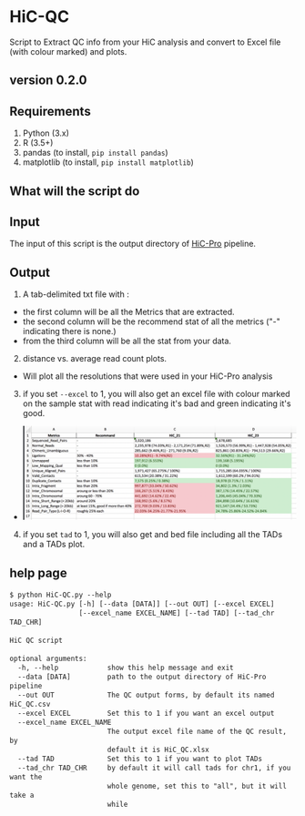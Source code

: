 # HiC-QC

Script to Extract QC info from your HiC analysis and convert to Excel file (with colour marked) and plots.

## version 0.2.0

## Requirements

1. Python (3.x)
2. R (3.5+)
3. pandas (to install, `pip install pandas`)
4. matplotlib (to install, `pip install matplotlib`)

## What will the script do

## Input

The input of this script is the output directory of [HiC-Pro](https://github.com/nservant/HiC-Pro) pipeline.

## Output

1. A tab-delimited txt file with :

  - the first column will be all the Metrics that are extracted.
  - the second column will be the recommend stat of all the metrics ("-" indicating there is none.)
  - from the third column will be all the stat from your data.

2. distance vs. average read count plots.

  - Will plot all the resolutions that were used in your HiC-Pro analysis

3. if you set `--excel` to 1, you will also get an excel file with colour marked on the sample stat with read indicating it's bad and green indicating it's good.
  - ![Example](excel_output_example.png)

4. if you set `tad` to 1, you will also get and bed file including all the TADs and a TADs plot.

## help page

```
$ python HiC-QC.py --help
usage: HiC-QC.py [-h] [--data [DATA]] [--out OUT] [--excel EXCEL]
                 [--excel_name EXCEL_NAME] [--tad TAD] [--tad_chr TAD_CHR]

HiC QC script

optional arguments:
  -h, --help            show this help message and exit
  --data [DATA]         path to the output directory of HiC-Pro pipeline
  --out OUT             The QC output forms, by default its named HiC_QC.csv
  --excel EXCEL         Set this to 1 if you want an excel output
  --excel_name EXCEL_NAME
                        The output excel file name of the QC result, by
                        default it is HiC_QC.xlsx
  --tad TAD             Set this to 1 if you want to plot TADs
  --tad_chr TAD_CHR     by default it will call tads for chr1, if you want the
                        whole genome, set this to "all", but it will take a
                        while
```
